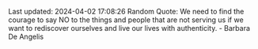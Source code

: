 Last updated: 2024-04-02 17:08:26
Random Quote: We need to find the courage to say NO to the things and people that are not serving us if we want to rediscover ourselves and live our lives with authenticity. - Barbara De Angelis